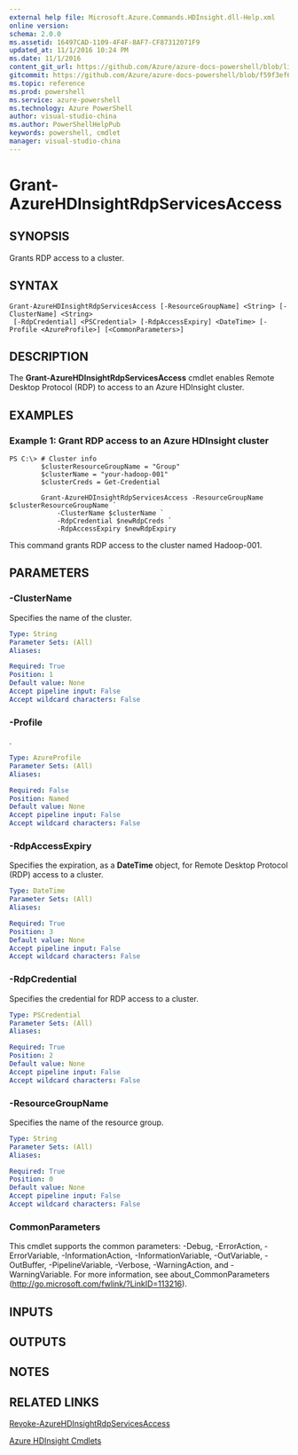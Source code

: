 ```yaml
---
external help file: Microsoft.Azure.Commands.HDInsight.dll-Help.xml
online version: 
schema: 2.0.0
ms.assetid: 16497CAD-1109-4F4F-8AF7-CF87312071F9
updated_at: 11/1/2016 10:24 PM
ms.date: 11/1/2016
content_git_url: https://github.com/Azure/azure-docs-powershell/blob/live/azureps-cmdlets-docs/ResourceManager/AzureRM.HDInsight/v0.9.8/Grant-AzureHDInsightRdpServicesAccess.md
gitcommit: https://github.com/Azure/azure-docs-powershell/blob/f59f3ef60bc592383812213e69fd77ba950759ed/azureps-cmdlets-docs/ResourceManager/AzureRM.HDInsight/v0.9.8/Grant-AzureHDInsightRdpServicesAccess.md
ms.topic: reference
ms.prod: powershell
ms.service: azure-powershell
ms.technology: Azure PowerShell
author: visual-studio-china
ms.author: PowerShellHelpPub
keywords: powershell, cmdlet
manager: visual-studio-china
---
```


# Grant-AzureHDInsightRdpServicesAccess

## SYNOPSIS
Grants RDP access to a cluster.

## SYNTAX

```
Grant-AzureHDInsightRdpServicesAccess [-ResourceGroupName] <String> [-ClusterName] <String>
 [-RdpCredential] <PSCredential> [-RdpAccessExpiry] <DateTime> [-Profile <AzureProfile>] [<CommonParameters>]
```

## DESCRIPTION
The **Grant-AzureHDInsightRdpServicesAccess** cmdlet enables Remote Desktop Protocol (RDP) to access to an Azure HDInsight cluster.

## EXAMPLES

### Example 1: Grant RDP access to an Azure HDInsight cluster
```
PS C:\> # Cluster info
        $clusterResourceGroupName = "Group"
        $clusterName = "your-hadoop-001"
        $clusterCreds = Get-Credential
        
        Grant-AzureHDInsightRdpServicesAccess -ResourceGroupName $clusterResourceGroupName `
            -ClusterName $clusterName `
            -RdpCredential $newRdpCreds `
            -RdpAccessExpiry $newRdpExpiry
```

This command grants RDP access to the cluster named Hadoop-001.

## PARAMETERS

### -ClusterName
Specifies the name of the cluster.

```yaml
Type: String
Parameter Sets: (All)
Aliases: 

Required: True
Position: 1
Default value: None
Accept pipeline input: False
Accept wildcard characters: False
```

### -Profile
.

```yaml
Type: AzureProfile
Parameter Sets: (All)
Aliases: 

Required: False
Position: Named
Default value: None
Accept pipeline input: False
Accept wildcard characters: False
```

### -RdpAccessExpiry
Specifies the expiration, as a **DateTime** object, for Remote Desktop Protocol (RDP) access to a cluster.

```yaml
Type: DateTime
Parameter Sets: (All)
Aliases: 

Required: True
Position: 3
Default value: None
Accept pipeline input: False
Accept wildcard characters: False
```

### -RdpCredential
Specifies the credential for RDP access to a cluster.

```yaml
Type: PSCredential
Parameter Sets: (All)
Aliases: 

Required: True
Position: 2
Default value: None
Accept pipeline input: False
Accept wildcard characters: False
```

### -ResourceGroupName
Specifies the name of the resource group.

```yaml
Type: String
Parameter Sets: (All)
Aliases: 

Required: True
Position: 0
Default value: None
Accept pipeline input: False
Accept wildcard characters: False
```

### CommonParameters
This cmdlet supports the common parameters: -Debug, -ErrorAction, -ErrorVariable, -InformationAction, -InformationVariable, -OutVariable, -OutBuffer, -PipelineVariable, -Verbose, -WarningAction, and -WarningVariable. For more information, see about_CommonParameters (http://go.microsoft.com/fwlink/?LinkID=113216).

## INPUTS

## OUTPUTS

## NOTES

## RELATED LINKS

[Revoke-AzureHDInsightRdpServicesAccess](xref:ResourceManager/AzureRM.HDInsight/v0.9.8/Revoke-AzureHDInsightRdpServicesAccess.md)

[Azure HDInsight Cmdlets](xref:ResourceManager/AzureRM.HDInsight/v0.9.8/AzureRM.HDInsight.md)


